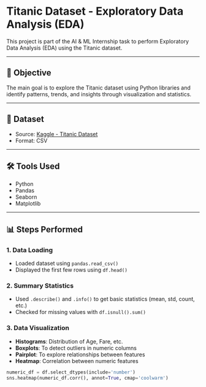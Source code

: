 # Titanic Dataset - Exploratory Data Analysis (EDA)

This project is part of the AI & ML Internship task to perform Exploratory Data Analysis (EDA) using the Titanic dataset.

---

## 📌 Objective

The main goal is to explore the Titanic dataset using Python libraries and identify patterns, trends, and insights through visualization and statistics.

---

## 📂 Dataset

- Source: [Kaggle - Titanic Dataset](https://www.kaggle.com/datasets/yasserh/titanic-dataset)
- Format: CSV

---

## 🛠 Tools Used

- Python
- Pandas
- Seaborn
- Matplotlib

---

## 📊 Steps Performed

### 1. Data Loading
- Loaded dataset using `pandas.read_csv()`
- Displayed the first few rows using `df.head()`

### 2. Summary Statistics
- Used `.describe()` and `.info()` to get basic statistics (mean, std, count, etc.)
- Checked for missing values with `df.isnull().sum()`

### 3. Data Visualization
- **Histograms**: Distribution of Age, Fare, etc.
- **Boxplots**: To detect outliers in numeric columns
- **Pairplot**: To explore relationships between features
- **Heatmap**: Correlation between numeric features

```python
numeric_df = df.select_dtypes(include='number')
sns.heatmap(numeric_df.corr(), annot=True, cmap='coolwarm')
